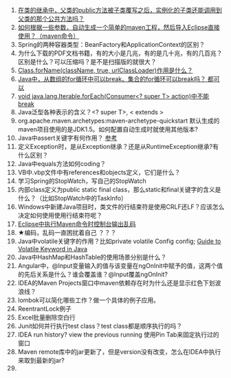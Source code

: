 1. [在类的继承中，父类的public方法被子类覆写之后，实例化的子类还能调用到父类的那个公共方法吗？](https://github.com/niaomingjian/java-workspace/blob/develop/java-class-extend/src/main/java/com/nmj/classextend/MainClass.java)  
2. [如何根据一些参数，自动生成一个简单的maven工程，然后导入Eclipse直接使用？（maven命令）](http://www.cnblogs.com/niaomingjian/p/8600980.html)  
3. Spring的两种容器类型：BeanFactory和ApplicationContext的区别？  
4. 为什么下载的PDF文档书籍，有的大小是几兆，有的是几十兆，有的几百兆？区别是什么？可以压缩吗？是不是扫描版的就很大？  
5. [Class.forName(className, true, urlClassLoader)作用是什么？](https://github.com/niaomingjian/java-workspace/blob/c928704cd4e4b8b0e7aa0911dfea7348b7e50a87/classloader-two-related-class/classloader-two-related-class-main/src/main/java/com/nmj/classloader/JarClassLoader.java#L42)
6. [Java中，从数组的for循环中可以break。集合的for循环可以break吗？ 都可以](https://github.com/niaomingjian/java-workspace/blob/develop/java-for-loop/src/main/java/com/nmj/forloop/MainClass.java)  
7. [void java.lang.Iterable.forEach(Consumer<? super T> action)中不能break](https://github.com/niaomingjian/java-workspace/blob/d33d17bfc6ac9d604308ed6c99e62dfa3139fd4c/java-for-loop/src/main/java/com/nmj/forloop/MainClass.java#L50)
8. Java泛型各种表示的含义？<? super T>, < extends >  
9. org.apache.maven.archetypes:maven-archetype-quickstart 默认生成的maven项目使用的是JDK1.5。如何配置自动生成时就使用其他版本?  
10. Java中assert关键字有何作用？ [参考](https://docs.oracle.com/javase/specs/jls/se8/html/jls-14.html#jls-14.10)  
11. 定义Exception时，是从Exception继承？还是从RuntimeException继承?有什么区别？  
12. Java中equals方法如何coding？  
13. VB中.vbp文件中有references和objects定义，它们是什么？  
14. 学习Spring的StopWatch，写自己的StopWatch  
15. 内部class定义为public static final class，那么static和final关键字的含义是什么？（比如StopWatch中的TaskInfo）  
16. Windows中新建Java项目时，类文件的行结束符是使用CRLF还LF？应该怎么决定如何使用使用行结束符呢？  
17. [Eclipse中执行Maven命令时控制台输出乱码](https://www.cnblogs.com/luotaoyeah/p/3788612.html)  
18. ★编码，乱码一直困扰着自己 ？？？  
19. Java中volatile关键字的作用？比如private volatile Config config; [Guide to Volatile Keyword in Java](http://www.baeldung.com/java-volatile)  
20. Java中HashMap和HashTable的使用场景分别是什么？  
21. Angular中，@Input变量输入的值与该变量在ngOnInit中赋予的值，这两个值的先后关系是什么？谁会覆盖谁？@Input覆盖ngOnInit?  
22. IDEA的Maven Projects窗口中maven依赖存在时为什么还是显示红色下划波浪线？  
23. lombok可以简化哪些工作？做一个具体的例子应用。  
24. ReentrantLock例子  
25. Excel批量删除空白行  
26. Junit如何并行执行test class？test class都是顺序执行的吗？  
27. IDEA run history? view the previous running  使用Pin Tab来固定执行过的窗口  
28. Maven remote库中的jar更新了，但是version没有改变，怎么在IDEA中执行来取到最新的jar?  
29.  
